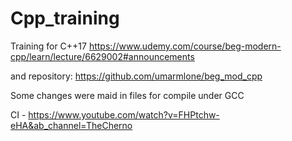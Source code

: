 # Cpp_training
Training for C++17
https://www.udemy.com/course/beg-modern-cpp/learn/lecture/6629002#announcements 

and repository:
https://github.com/umarmlone/beg_mod_cpp

Some changes were maid in files for compile under GCC 

CI - https://www.youtube.com/watch?v=FHPtchw-eHA&ab_channel=TheCherno
